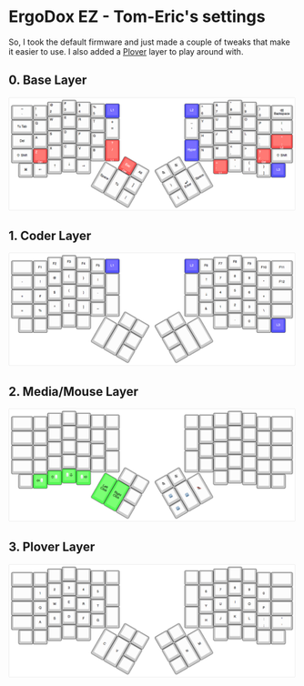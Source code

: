 # ErgoDox EZ - Tom-Eric's settings

So, I took the default firmware and just made a couple of tweaks that make it
easier to use. I also added a [Plover](../plover/) layer to play around with.

## 0. Base Layer
![Base Layer](base_layer.png)

## 1. Coder Layer
![Coder Layer](coder_layer.png)

## 2. Media/Mouse Layer

![Media and Mouse Layer](media_layer.png)

## 3. Plover Layer

![Plover Layer](plover_layer.png)